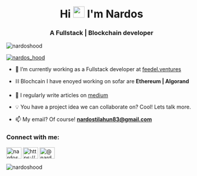 <h1 align="center">Hi <img src="https://media.giphy.com/media/WUlplcMpOCEmTGBtBW/giphy.gif" width="30"> I'm Nardos </h1>
<h3 align="center">A Fullstack | Blockchain developer</h3>

<p align="left"> <img src="https://komarev.com/ghpvc/?username=nardoshood&label=Profile%20views&color=0e75b6&style=flat" alt="nardoshood" /> </p>


<p align="left"> <a href="https://twitter.com/nardos_hood" target="blank"><img src="https://img.shields.io/twitter/follow/nardos_hood?logo=twitter&style=for-the-badge" alt="nardos_hood" /></a> </p>

- 🚀 I’m currently working as a Fullstack developer at [feedel.ventures](https://www.feedel.ventures/)

- ⛓ Blochcain I have enoyed working on sofar are <b>Ethereum | Algorand </b>   

- 📝 I regularly write articles on [medium](https://medium.com/@nardostilahun)

- 💡 You have a project idea we can collaborate on? Cool! Lets talk more.
  
- 📫 My email? Of course!  **nardostilahun83@gmail.com**

<h3 align="left">Connect with me:</h3>
<p align="left">
<a href="https://twitter.com/nardos_hood" target="blank"><img align="center" src="https://raw.githubusercontent.com/rahuldkjain/github-profile-readme-generator/master/src/images/icons/Social/twitter.svg" alt="nardos_hood" height="30" width="40" /></a>
<a href="https://linkedin.com/in/https://www.linkedin.com/in/nardos-tilahun-819885166/" target="blank"><img align="center" src="https://raw.githubusercontent.com/rahuldkjain/github-profile-readme-generator/master/src/images/icons/Social/linked-in-alt.svg" alt="https://www.linkedin.com/in/nardos-tilahun/" height="30" width="40" /></a>
<a href="https://medium.com/@nardostilahun" target="blank"><img align="center" src="https://raw.githubusercontent.com/rahuldkjain/github-profile-readme-generator/master/src/images/icons/Social/medium.svg" alt="@nardostilahun" height="30" width="40" /></a>
</p>

<p><img align="center" src="https://github-readme-stats.vercel.app/api/top-langs?username=nardoshood&show_icons=true&locale=en&layout=compact" alt="nardoshood" /></p>
